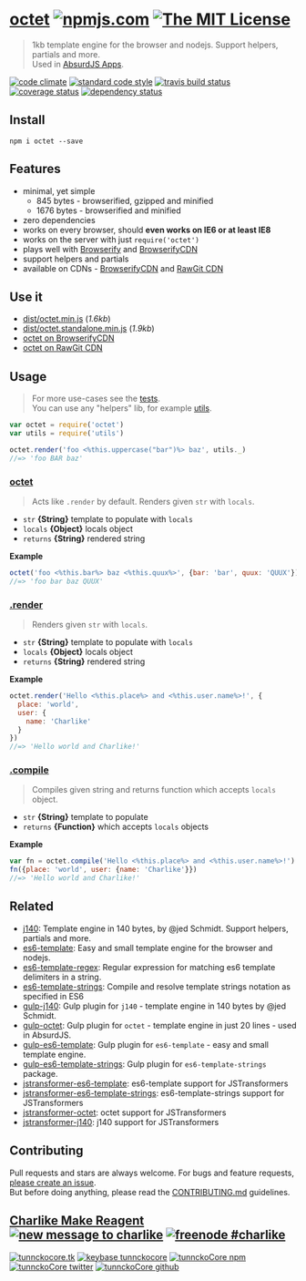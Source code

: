 # [octet][author-www-url] [![npmjs.com][npmjs-img]][npmjs-url] [![The MIT License][license-img]][license-url] 

> 1kb template engine for the browser and nodejs. Support helpers, partials and more.  
Used in [AbsurdJS Apps](http://absurdjs.com/).

[![code climate][codeclimate-img]][codeclimate-url] [![standard code style][standard-img]][standard-url] [![travis build status][travis-img]][travis-url] [![coverage status][coveralls-img]][coveralls-url] [![dependency status][david-img]][david-url]


## Install
```
npm i octet --save
```


## Features
- minimal, yet simple
  + 845 bytes - browserified, gzipped and minified
  + 1676 bytes - browserified and minified
- zero dependencies
- works on every browser, should **even works on IE6 or at least IE8**
- works on the server with just `require('octet')`
- plays well with [Browserify](https://browserify.org) and [BrowserifyCDN](https://brcdn.org)
- support helpers and partials
- available on CDNs - [BrowserifyCDN](https://www.brcdn.org/?module=octet&version=list) and [RawGit CDN](https://rawgit.com/)


## Use it
- [dist/octet.min.js](./dist/octet.min.js) (*1.6kb*)
- [dist/octet.standalone.min.js](./dist/octet.standalone.min.js) (*1.9kb*)
- [octet on BrowserifyCDN](https://www.brcdn.org/?module=octet&version=list)
- [octet on RawGit CDN](https://cdn.rawgit.com/tunnckoCore/octet/master/dist/octet.standalone.min.js)


## Usage
> For more use-cases see the [tests](./test.js).  
You can use any "helpers" lib, for example [utils](https://github.com/jonschlinkert/utils).

```js
var octet = require('octet')
var utils = require('utils')

octet.render('foo <%this.uppercase("bar")%> baz', utils._)
//=> 'foo BAR baz'
```

### [octet](./index#L12)
> Acts like `.render` by default. Renders given `str` with `locals`.

- `str` **{String}** template to populate with `locals`
- `locals` **{Object}** locals object
- `returns` **{String}** rendered string

**Example**

```js
octet('foo <%this.bar%> baz <%this.quux%>', {bar: 'bar', quux: 'QUUX'})
//=> 'foo bar baz QUUX'
```

### [.render](./index#L16)
> Renders given `str` with `locals`.

- `str` **{String}** template to populate with `locals`
- `locals` **{Object}** locals object
- `returns` **{String}** rendered string

**Example**

```js
octet.render('Hello <%this.place%> and <%this.user.name%>!', {
  place: 'world',
  user: {
    name: 'Charlike'
  }
})
//=> 'Hello world and Charlike!'
```

### [.compile](./index#L20)
> Compiles given string and returns function which accepts `locals` object.

- `str` **{String}** template to populate
- `returns` **{Function}** which accepts `locals` objects

**Example**

```js
var fn = octet.compile('Hello <%this.place%> and <%this.user.name%>!')
fn({place: 'world', user: {name: 'Charlike'}})
//=> 'Hello world and Charlike!'
```


## Related
- [j140](https://github.com/tunnckoCore/j140): Template engine in 140 bytes, by @jed Schmidt. Support helpers, partials and more.
- [es6-template](https://github.com/tunnckoCore/es6-template): Easy and small template engine for the browser and nodejs.
- [es6-template-regex](https://github.com/jonschlinkert/es6-template-regex): Regular expression for matching es6 template delimiters in a string.
- [es6-template-strings](https://github.com/medikoo/es6-template-strings): Compile and resolve template strings notation as specified in ES6
- [gulp-j140](https://github.com/tunnckoCore/gulp-j140): Gulp plugin for `j140` - template engine in 140 bytes by @jed Schmidt.
- [gulp-octet](https://github.com/tunnckoCore/gulp-octet): Gulp plugin for `octet` - template engine in just 20 lines - used in AbsurdJS.
- [gulp-es6-template](https://github.com/tunnckoCore/gulp-es6-template): Gulp plugin for `es6-template` - easy and small template engine.
- [gulp-es6-template-strings](https://github.com/tunnckoCore/gulp-es6-template-strings): Gulp plugin for `es6-template-strings` package.
- [jstransformer-es6-template](https://github.com/tunnckoCore/jstransformer-es6-template): es6-template support for JSTransformers
- [jstransformer-es6-template-strings](https://github.com/jstransformers/jstransformer-es6-template-strings): es6-template-strings support for JSTransformers
- [jstransformer-octet](https://github.com/jstransformers/jstransformer-octet): octet support for JSTransformers
- [jstransformer-j140](https://github.com/tunnckoCore/jstransformer-j140): j140 support for JSTransformers


## Contributing
Pull requests and stars are always welcome. For bugs and feature requests, [please create an issue](https://github.com/tunnckoCore/octet/issues/new).  
But before doing anything, please read the [CONTRIBUTING.md](./CONTRIBUTING.md) guidelines.


## [Charlike Make Reagent](http://j.mp/1stW47C) [![new message to charlike][new-message-img]][new-message-url] [![freenode #charlike][freenode-img]][freenode-url]

[![tunnckocore.tk][author-www-img]][author-www-url] [![keybase tunnckocore][keybase-img]][keybase-url] [![tunnckoCore npm][author-npm-img]][author-npm-url] [![tunnckoCore twitter][author-twitter-img]][author-twitter-url] [![tunnckoCore github][author-github-img]][author-github-url]


[npmjs-url]: https://www.npmjs.com/package/octet
[npmjs-img]: https://img.shields.io/npm/v/octet.svg?label=octet

[license-url]: https://github.com/tunnckoCore/octet/blob/master/LICENSE.md
[license-img]: https://img.shields.io/badge/license-MIT-blue.svg


[codeclimate-url]: https://codeclimate.com/github/tunnckoCore/octet
[codeclimate-img]: https://img.shields.io/codeclimate/github/tunnckoCore/octet.svg

[travis-url]: https://travis-ci.org/tunnckoCore/octet
[travis-img]: https://img.shields.io/travis/tunnckoCore/octet.svg

[coveralls-url]: https://coveralls.io/r/tunnckoCore/octet
[coveralls-img]: https://img.shields.io/coveralls/tunnckoCore/octet.svg

[david-url]: https://david-dm.org/tunnckoCore/octet
[david-img]: https://img.shields.io/david/tunnckoCore/octet.svg

[standard-url]: https://github.com/feross/standard
[standard-img]: https://img.shields.io/badge/code%20style-standard-brightgreen.svg


[author-www-url]: http://www.tunnckocore.tk
[author-www-img]: https://img.shields.io/badge/www-tunnckocore.tk-fe7d37.svg

[keybase-url]: https://keybase.io/tunnckocore
[keybase-img]: https://img.shields.io/badge/keybase-tunnckocore-8a7967.svg

[author-npm-url]: https://www.npmjs.com/~tunnckocore
[author-npm-img]: https://img.shields.io/badge/npm-~tunnckocore-cb3837.svg

[author-twitter-url]: https://twitter.com/tunnckoCore
[author-twitter-img]: https://img.shields.io/badge/twitter-@tunnckoCore-55acee.svg

[author-github-url]: https://github.com/tunnckoCore
[author-github-img]: https://img.shields.io/badge/github-@tunnckoCore-4183c4.svg

[freenode-url]: http://webchat.freenode.net/?channels=charlike
[freenode-img]: https://img.shields.io/badge/freenode-%23charlike-5654a4.svg

[new-message-url]: https://github.com/tunnckoCore/ama
[new-message-img]: https://img.shields.io/badge/ask%20me-anything-green.svg